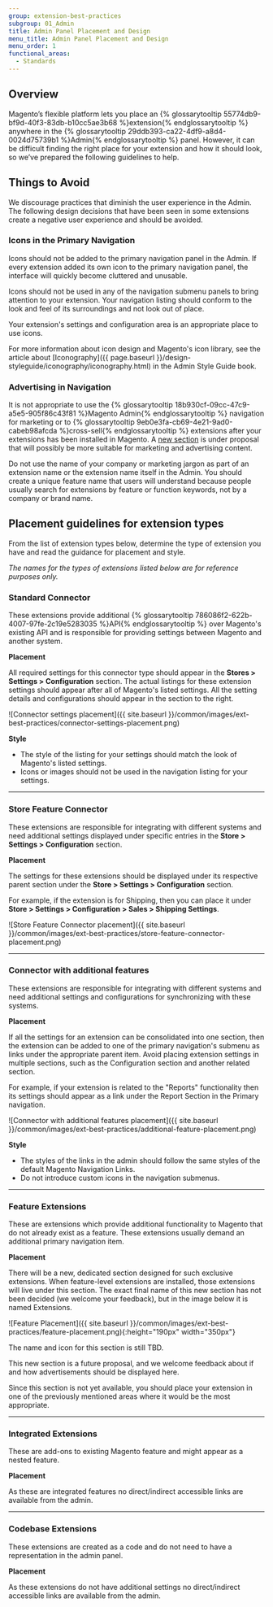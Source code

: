 ```yaml
---
group: extension-best-practices
subgroup: 01_Admin
title: Admin Panel Placement and Design
menu_title: Admin Panel Placement and Design
menu_order: 1
functional_areas:
  - Standards
---
```


## Overview

Magento’s flexible platform lets you place an {% glossarytooltip 55774db9-bf9d-40f3-83db-b10cc5ae3b68 %}extension{% endglossarytooltip %} anywhere in the {% glossarytooltip 29ddb393-ca22-4df9-a8d4-0024d75739b1 %}Admin{% endglossarytooltip %} panel. However, it can be difficult finding the right place for your extension and how it should look, so we’ve prepared the following guidelines to help.

## Things to Avoid

We discourage practices that diminish the user experience in the Admin. The following design decisions that have been seen in some extensions create a negative user experience and should be avoided.

### Icons in the Primary Navigation

Icons should not be added to the primary navigation panel in the Admin. If every extension added its own icon to the primary navigation panel, the interface will quickly become cluttered and unusable.

Icons should not be used in any of the navigation submenu panels to bring attention to your extension. Your navigation listing should conform to the look and feel of its surroundings and not look out of place.

Your extension's settings and configuration area is an appropriate place to use icons.

For more information about icon design and Magento's icon library, see the article about  [Iconography]({{ page.baseurl }}/design-styleguide/iconography/iconography.html) in the Admin Style Guide book.

### Advertising in Navigation

It is not appropriate to use the {% glossarytooltip 18b930cf-09cc-47c9-a5e5-905f86c43f81 %}Magento Admin{% endglossarytooltip %} navigation for marketing or to {% glossarytooltip 9eb0e3fa-cb69-4e21-9ad0-cabeb98afcda %}cross-sell{% endglossarytooltip %} extensions after your extensions has been installed in Magento. A [new section](#feature-extensions) is under proposal that will possibly be more suitable for marketing and advertising content.

Do not use the name of your company or marketing jargon as part of an extension name or the extension name itself in the Admin. You should create a unique feature name that users will understand because people usually search for extensions by feature or function keywords, not by a company or brand name.

## Placement guidelines for extension types

From the list of extension types below, determine the type of extension you have and read the guidance for placement and style.

*The names for the types of extensions listed below are for reference purposes only.*

### Standard Connector

These extensions provide additional {% glossarytooltip 786086f2-622b-4007-97fe-2c19e5283035 %}API{% endglossarytooltip %} over Magento's existing API and is responsible for providing settings between Magento and another system.

**Placement**

All required settings for this connector type should appear in the **Stores > Settings > Configuration** section. The actual listings for these extension settings should appear after all of Magento's listed settings. All the setting details and configurations should appear in the section to the right.

![Connector settings placement]({{ site.baseurl }}/common/images/ext-best-practices/connector-settings-placement.png)

**Style**

* The style of the listing for your settings should match the look of Magento's listed settings.
* Icons or images should not be used in the navigation listing for your settings.

---

### Store Feature Connector

These extensions are responsible for integrating with different systems and need additional
settings displayed under specific entries in the **Store > Settings > Configuration** section.

**Placement**

The settings for these extensions should be displayed under its respective parent section under the **Store > Settings > Configuration** section.

For example, if the extension is for Shipping, then you can place it under **Store > Settings > Configuration > Sales > Shipping Settings**.

![Store Feature Connector placement]({{ site.baseurl }}/common/images/ext-best-practices/store-feature-connector-placement.png)

---

### Connector with additional features

These extensions are responsible for integrating with different systems and need additional settings and configurations for synchronizing with these systems.

**Placement**

If all the settings for an extension can be consolidated into one section, then the extension can be added to one of the primary navigation's submenu as links under the appropriate parent item. Avoid placing extension settings in multiple sections, such as the Configuration section and another related section.

For example, if your extension is related to the "Reports" functionality then its settings should appear as a link under the Report Section in the Primary navigation.

![Connector with additional features placement]({{ site.baseurl }}/common/images/ext-best-practices/additional-feature-placement.png)

**Style**

* The styles of the links in the admin should follow the same styles of the default Magento Navigation Links.
* Do not introduce custom icons in the navigation submenus.

---

### Feature Extensions

These are extensions which provide additional functionality to Magento that do not already exist as a feature. These extensions usually demand an additional primary navigation item.

**Placement**

There will be a new, dedicated section designed for such exclusive extensions. When feature-level extensions are installed, those extensions will live under this section. The exact final name of this new section has not been decided (we welcome your feedback), but in the image below it is named Extensions.

![Feature Placement]({{ site.baseurl }}/common/images/ext-best-practices/feature-placement.png){:height="190px" width="350px"}

<div class="bs-callout bs-callout-info" id="info" markdown="1">
The name and icon for this section is still TBD.

This new section is a future proposal, and we welcome feedback about if and how advertisements should be displayed here.
</div>

Since this section is not yet available, you should place your extension in one of the previously mentioned areas where it would be the most appropriate.

---

### Integrated Extensions

These are add-ons to existing Magento feature and might appear as a nested feature.

**Placement**

As these are integrated features no direct/indirect accessible links are available from the admin.

---

### Codebase Extensions

These extensions are created as a code and do not need to have a representation in the admin panel.

**Placement**

As these extensions do not have additional settings no direct/indirect accessible links are available from the admin.
